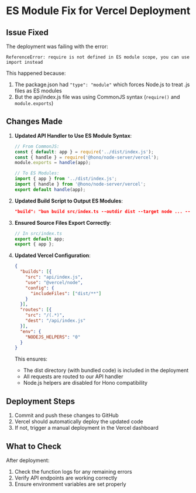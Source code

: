 # ES Module Fix for Vercel Deployment

## Issue Fixed

The deployment was failing with the error:

```
ReferenceError: require is not defined in ES module scope, you can use import instead
```

This happened because:
1. The package.json had `"type": "module"` which forces Node.js to treat .js files as ES modules
2. But the api/index.js file was using CommonJS syntax (`require()` and `module.exports`)

## Changes Made

1. **Updated API Handler to Use ES Module Syntax**:
   ```javascript
   // From CommonJS:
   const { default: app } = require('../dist/index.js');
   const { handle } = require('@hono/node-server/vercel');
   module.exports = handle(app);
   
   // To ES Modules:
   import { app } from '../dist/index.js';
   import { handle } from '@hono/node-server/vercel';
   export default handle(app);
   ```

2. **Updated Build Script to Output ES Modules**:
   ```json
   "build": "bun build src/index.ts --outdir dist --target node ... --format esm"
   ```

3. **Ensured Source Files Export Correctly**:
   ```typescript
   // In src/index.ts
   export default app;
   export { app };
   ```

4. **Updated Vercel Configuration**:
   ```json
   {
     "builds": [{
       "src": "api/index.js",
       "use": "@vercel/node",
       "config": {
         "includeFiles": ["dist/**"]
       }
     }],
     "routes": [{
       "src": "/(.*)",
       "dest": "/api/index.js"
     }],
     "env": {
       "NODEJS_HELPERS": "0"
     }
   }
   ```
   This ensures:
   - The dist directory (with bundled code) is included in the deployment
   - All requests are routed to our API handler
   - Node.js helpers are disabled for Hono compatibility

## Deployment Steps

1. Commit and push these changes to GitHub
2. Vercel should automatically deploy the updated code
3. If not, trigger a manual deployment in the Vercel dashboard

## What to Check

After deployment:
1. Check the function logs for any remaining errors
2. Verify API endpoints are working correctly
3. Ensure environment variables are set properly 